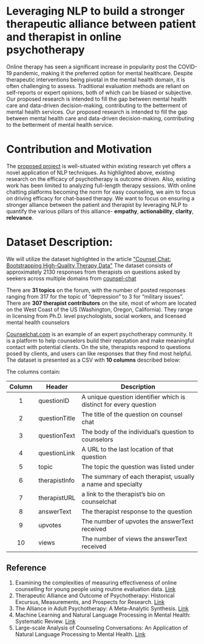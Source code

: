 # Leveraging NLP to build a stronger therapeutic alliance between patient and therapist in online psychotherapy

Online therapy has seen a significant increase in popularity post the COVID-19 pandemic, making it the preferred option for mental healthcare. Despite therapeutic interventions being pivotal in the mental health domain, it is often challenging to assess. Traditional evaluation methods are reliant on self-reports or expert opinions, both of which can be biased or subjective. Our proposed research is intended to fill the gap between mental health care and data-driven decision-making, contributing to the betterment of mental health services.  Our proposed research is intended to fill the gap between mental health care and data-driven decision-making, contributing to the betterment of mental health service.

# Contribution and Motivation
The [proposed project](https://www.overleaf.com/read/msgfkcfdhmdq) is well-situated within existing research yet offers a novel application of NLP techniques. As highlighted above, existing research on the efficacy of psychotherapy is outcome driven. Also, existing work has been limited to analyzing full-length therapy sessions. With online chatting platforms becoming the norm for easy counseling, we aim to focus on driving efficacy for chat-based therapy. We want to focus on ensuring a stronger alliance between the patient and therapist by leveraging NLP to quantify the various pillars of this alliance- **empathy**, **actionability**, **clarity**, **relevance**.


# Dataset Description: 
We will utilize the dataset highlighted in the article ["Counsel Chat: Bootstrapping High-Quality Therapy Data"](https://towardsdatascience.com/counsel-chat-bootstrapping-high-quality-therapy-data-971b419f33da)  The dataset consists of approximately 2130 responses from therapists on questions asked by seekers across multiple domains from [counsel-chat](https://github.com/nbertagnolli/counsel-chat/blob/master/README.md)

There are **31 topics** on the forum, with the number of posted responses ranging from 317 for the topic of “depression” to 3 for “military issues”. There are **307 therapist contributors** on the site, most of whom are located on the West Coast of the US (Washington, Oregon, California). They range in licensing from Ph.D. level psychologists, social workers, and licensed mental health counselors


[Counselchat.com](https://towardsdatascience.com/counsel-chat-bootstrapping-high-quality-therapy-data-971b419f33da) is an example of an expert psychotherapy community. It is a platform to help counselors build their reputation and make meaningful contact with potential clients. On the site, therapists respond to questions posed by clients, and users can like responses that they find most helpful. 
The dataset is presented as a CSV with **10 columns** described below:

The columns contain:

Column | Header         | Description
:-----:|----------------|--------------------------------------------
1      | questionID     |  A unique question identifier which is distinct for every question
2      | questionTitle  | The title of the question on counsel chat
3      | questionText   | The body of the individual’s question to counselors
4      | questionLink   | A URL to the last location of that question 
5      | topic          | The topic the question was listed under
6      | therapistInfo  | The summary of each therapist, usually a name and specialty
7      | therapistURL   | a link to the therapist’s bio on counselchat
8      | answerText     | The therapist response to the question
9      | upvotes        | The number of upvotes the answerText received  
10     | views          | The number of views the answerText received

## Reference
1. Examining the complexities of measuring effectiveness of online counselling for young people using routine evaluation data. [Link](https://www.tandfonline.com/doi/abs/10.1080/02643944.2011.651224)
2. Therapeutic Alliance and Outcome of Psychotherapy: Historical Excursus, Measurements, and Prospects for Research. [Link](https://www.ncbi.nlm.nih.gov/pmc/articles/PMC3198542/)
3. The Alliance in Adult Psychotherapy: A Meta-Analytic Synthesis. [Link](https://psycnet.apa.org/fulltext/2018-23951-001.html)
4. Machine Learning and Natural Language Processing in Mental Health: Systematic Review. [Link](https://www.ncbi.nlm.nih.gov/pmc/articles/PMC8132982/)
5. Large-scale Analysis of Counseling Conversations: An Application of Natural Language Processing to Mental Health. [Link](https://arxiv.org/abs/1605.04462)


